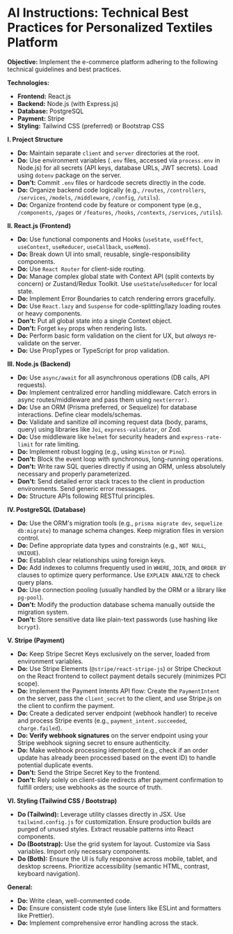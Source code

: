 # AI Instructions: Technical Best Practices for Personalized Textiles Platform

**Objective:** Implement the e-commerce platform adhering to the following technical guidelines and best practices.

**Technologies:**

* **Frontend:** React.js
* **Backend:** Node.js (with Express.js)
* **Database:** PostgreSQL
* **Payment:** Stripe
* **Styling:** Tailwind CSS (preferred) or Bootstrap CSS

**I. Project Structure**

* **Do:** Maintain separate `client` and `server` directories at the root.
* **Do:** Use environment variables (`.env` files, accessed via `process.env` in Node.js) for all secrets (API keys, database URLs, JWT secrets). Load using `dotenv` package on the server.
* **Don't:** Commit `.env` files or hardcode secrets directly in the code.
* **Do:** Organize backend code logically (e.g., `/routes`, `/controllers`, `/services`, `/models`, `/middleware`, `/config`, `/utils`).
* **Do:** Organize frontend code by feature or component type (e.g., `/components`, `/pages` or `/features`, `/hooks`, `/contexts`, `/services`, `/utils`).

**II. React.js (Frontend)**

* **Do:** Use functional components and Hooks (`useState`, `useEffect`, `useContext`, `useReducer`, `useCallback`, `useMemo`).
* **Do:** Break down UI into small, reusable, single-responsibility components.
* **Do:** Use `React Router` for client-side routing.
* **Do:** Manage complex global state with Context API (split contexts by concern) or Zustand/Redux Toolkit. Use `useState`/`useReducer` for local state.
* **Do:** Implement Error Boundaries to catch rendering errors gracefully.
* **Do:** Use `React.lazy` and `Suspense` for code-splitting/lazy loading routes or heavy components.
* **Don't:** Put all global state into a single Context object.
* **Don't:** Forget `key` props when rendering lists.
* **Do:** Perform basic form validation on the client for UX, but *always* re-validate on the server.
* **Do:** Use PropTypes or TypeScript for prop validation.

**III. Node.js (Backend)**

* **Do:** Use `async/await` for all asynchronous operations (DB calls, API requests).
* **Do:** Implement centralized error handling middleware. Catch errors in async routes/middleware and pass them using `next(error)`.
* **Do:** Use an ORM (Prisma preferred, or Sequelize) for database interactions. Define clear models/schemas.
* **Do:** Validate and sanitize *all* incoming request data (body, params, query) using libraries like `Joi`, `express-validator`, or Zod.
* **Do:** Use middleware like `helmet` for security headers and `express-rate-limit` for rate limiting.
* **Do:** Implement robust logging (e.g., using `Winston` or `Pino`).
* **Don't:** Block the event loop with synchronous, long-running operations.
* **Don't:** Write raw SQL queries directly if using an ORM, unless absolutely necessary and properly parameterized.
* **Don't:** Send detailed error stack traces to the client in production environments. Send generic error messages.
* **Do:** Structure APIs following RESTful principles.

**IV. PostgreSQL (Database)**

* **Do:** Use the ORM's migration tools (e.g., `prisma migrate dev`, `sequelize db:migrate`) to manage schema changes. Keep migration files in version control.
* **Do:** Define appropriate data types and constraints (e.g., `NOT NULL`, `UNIQUE`).
* **Do:** Establish clear relationships using foreign keys.
* **Do:** Add indexes to columns frequently used in `WHERE`, `JOIN`, and `ORDER BY` clauses to optimize query performance. Use `EXPLAIN ANALYZE` to check query plans.
* **Do:** Use connection pooling (usually handled by the ORM or a library like `pg-pool`).
* **Don't:** Modify the production database schema manually outside the migration system.
* **Don't:** Store sensitive data like plain-text passwords (use hashing like `bcrypt`).

**V. Stripe (Payment)**

* **Do:** Keep Stripe Secret Keys exclusively on the server, loaded from environment variables.
* **Do:** Use Stripe Elements (`@stripe/react-stripe-js`) or Stripe Checkout on the React frontend to collect payment details securely (minimizes PCI scope).
* **Do:** Implement the Payment Intents API flow: Create the `PaymentIntent` on the server, pass the `client_secret` to the client, and use Stripe.js on the client to confirm the payment.
* **Do:** Create a dedicated server endpoint (webhook handler) to receive and process Stripe events (e.g., `payment_intent.succeeded`, `charge.failed`).
* **Do:** **Verify webhook signatures** on the server endpoint using your Stripe webhook signing secret to ensure authenticity.
* **Do:** Make webhook processing idempotent (e.g., check if an order update has already been processed based on the event ID) to handle potential duplicate events.
* **Don't:** Send the Stripe Secret Key to the frontend.
* **Don't:** Rely solely on client-side redirects after payment confirmation to fulfill orders; use webhooks as the source of truth.

**VI. Styling (Tailwind CSS / Bootstrap)**

* **Do (Tailwind):** Leverage utility classes directly in JSX. Use `tailwind.config.js` for customization. Ensure production builds are purged of unused styles. Extract reusable patterns into React components.
* **Do (Bootstrap):** Use the grid system for layout. Customize via Sass variables. Import only necessary components.
* **Do (Both):** Ensure the UI is fully responsive across mobile, tablet, and desktop screens. Prioritize accessibility (semantic HTML, contrast, keyboard navigation).

**General:**

* **Do:** Write clean, well-commented code.
* **Do:** Ensure consistent code style (use linters like ESLint and formatters like Prettier).
* **Do:** Implement comprehensive error handling across the stack.